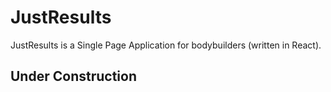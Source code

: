 # JustResults

JustResults is a Single Page Application for bodybuilders (written in React).

## Under Construction
